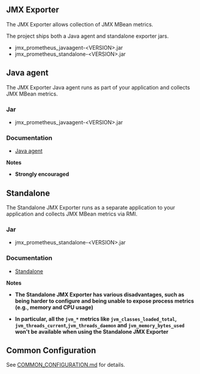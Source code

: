 JMX Exporter
---

The JMX Exporter allows collection of JMX MBean metrics.

The project ships both a Java agent and standalone exporter jars.

- jmx_prometheus_javaagent-\<VERSION>.jar
- jmx_prometheus_standalone-\<VERSION>.jar

## Java agent

The JMX Exporter Java agent runs as part of your application and collects JMX MBean metrics.

### Jar

- jmx_prometheus_javaagent-\<VERSION>.jar

### Documentation

- [Java agent](java_agent/README.md)

**Notes**

- **Strongly encouraged**

## Standalone

The Standalone JMX Exporter runs as a separate application to your application and collects JMX MBean metrics via RMI. 

### Jar

- jmx_prometheus_standalone-\<VERSION>.jar

### Documentation

- [Standalone](standalone/README.md)

**Notes**

- **The Standalone JMX Exporter has various disadvantages, such as being harder to configure and being unable to expose process metrics (e.g., memory and CPU usage)**


- **In particular, all the `jvm_*` metrics like `jvm_classes_loaded_total`, `jvm_threads_current`,`jvm_threads_daemon` and `jvm_memory_bytes_used` won't be available when using the Standalone JMX Exporter**

## Common Configuration

See [COMMON_CONFIGURATION.md](COMMON_CONFIGURATION.md) for details.